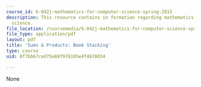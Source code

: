 ```yaml
---
course_id: 6-042j-mathematics-for-computer-science-spring-2015
description: This resource contains in formation regarding mathematics for computer
  science.
file_location: /coursemedia/6-042j-mathematics-for-computer-science-spring-2015/0f7bb67ced75e69f976105e4f4b78834_MIT6_042JS16_BookStacking.pdf
file_type: application/pdf
layout: pdf
title: 'Sums & Products: Book Stacking'
type: course
uid: 0f7bb67ced75e69f976105e4f4b78834

---
```

None